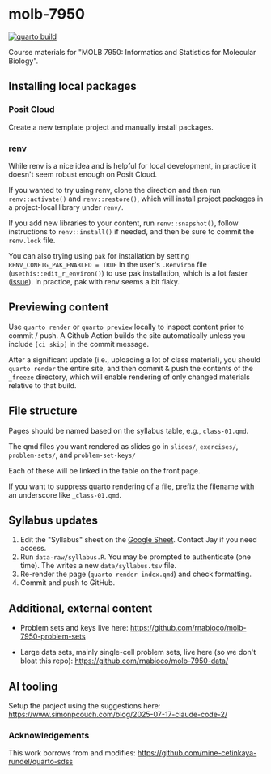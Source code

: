 # molb-7950

[![quarto build](https://github.com/rnabioco/molb-7950/actions/workflows/quarto.yaml/badge.svg)](https://github.com/rnabioco/molb-7950/actions/workflows/quarto.yaml)

Course materials for "MOLB 7950: Informatics and Statistics for Molecular Biology".

## Installing local packages

### Posit Cloud

Create a new template project and manually install packages.

### renv

While renv is a nice idea and is helpful for local development, in practice
it doesn't seem robust enough on Posit Cloud.

If you wanted to try using renv, clone the direction and then run `renv::activate()` and `renv::restore()`, which will install project
packages in a project-local library under `renv/`.

If you add new libraries to your content, run `renv::snapshot()`, follow
instructions to `renv::install()` if needed, and then be sure to commit the
`renv.lock` file.

You can also trying using `pak` for installation by setting
`RENV_CONFIG_PAK_ENABLED = TRUE` in the user's `.Renviron` file
(`usethis::edit_r_environ()`) to use pak installation,
which is a lot faster ([issue](https://github.com/rstudio/renv/issues/1210)).
In practice, pak with renv seems a bit flaky.

## Previewing content

Use `quarto render` or `quarto preview` locally to inspect content prior to
commit / push. A Github Action builds the site automatically unless you include
`[ci skip]` in the commit message.

After a significant update (i.e., uploading a lot of class material), you should
`quarto render` the entire site, and then commit & push the contents of the `_freeze` directory,
which will enable rendering of only changed materials relative to that build.

## File structure

Pages should be named based on the syllabus table, e.g., `class-01.qmd`.

The qmd files you want rendered as slides go in `slides/`, `exercises/`, `problem-sets/`, and `problem-set-keys/`

Each of these will be linked in the table on the front page.

If you want to suppress quarto rendering of a file, prefix the filename with an underscore like `_class-01.qmd`.

## Syllabus updates

1.  Edit the "Syllabus" sheet on the [Google
    Sheet](https://docs.google.com/spreadsheets/d/1MSu1YZdKk7LK9-m7EjzoMWggwlsEJ7dC1aiax85uvrE/edit#gid=1069962431).
    Contact Jay if you need access.
2.  Run `data-raw/syllabus.R`. You may be prompted to authenticate (one
    time). The writes a new `data/syllabus.tsv` file.
3.  Re-render the page (`quarto render index.qmd`) and check formatting.
4.  Commit and push to GitHub.

## Additional, external content

- Problem sets and keys live here: https://github.com/rnabioco/molb-7950-problem-sets

- Large data sets, mainly single-cell problem sets, live here (so we don't bloat this repo): https://github.com/rnabioco/molb-7950-data/

## AI tooling

Setup the project using the suggestions here: https://www.simonpcouch.com/blog/2025-07-17-claude-code-2/

### Acknowledgements

This work borrows from and modifies:
https://github.com/mine-cetinkaya-rundel/quarto-sdss
